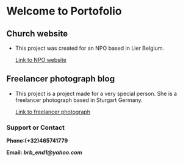 # Welcome to Portofolio

## Church website
- This project was created for an NPO based in Lier Belgium.

    [Link to NPO website](http://bbpoartacerului.be/)

## Freelancer photograph blog

- This project is a project made for a very special person. She is a freelancer photograph based in Sturgart Germany.

    [Link to freelancer photograph](https://shimonaphotography.wordpress.com/)

### Support or Contact
 **Phone:(+32)465741779**
 
 **Email: _brb_end1@yahoo.com_**
